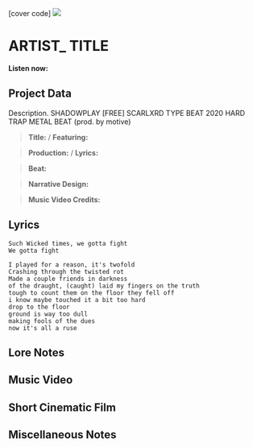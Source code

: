 [cover code] ![](57175019_319474918741616_8502199518755923887_n.jpg)

# ARTIST_ TITLE

**Listen now:** 

## Project Data

Description. SHADOWPLAY  [FREE] SCARLXRD TYPE BEAT 2020  HARD TRAP METAL BEAT (prod. by motive)

> **Title:**  / **Featuring:** 

> **Production:**  / **Lyrics:** 

> **Beat:**

> **Narrative Design:**

> **Music Video Credits:**


## Lyrics

```
Such Wicked times, we gotta fight
We gotta fight 

I played for a reason, it's twofold
Crashing through the twisted rot
Made a couple friends in darkness
of the draught, (caught) laid my fingers on the truth
tough to count them on the floor they fell off
i know maybe touched it a bit too hard 
drop to the floor 
ground is way too dull
making fools of the dues
now it's all a ruse

```

## Lore Notes

## Music Video

## Short Cinematic Film

## Miscellaneous Notes
